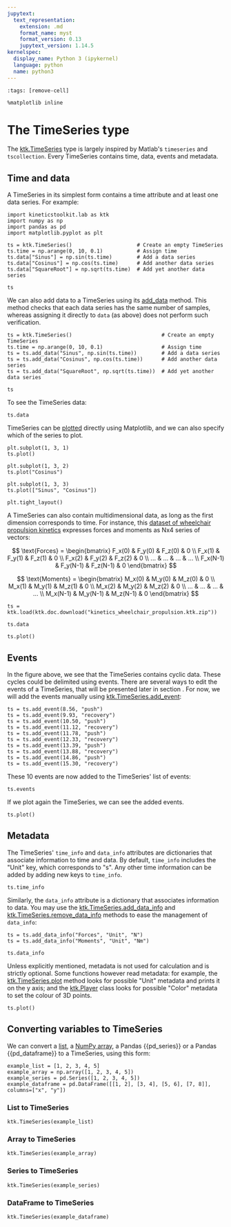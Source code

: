 ```yaml
---
jupytext:
  text_representation:
    extension: .md
    format_name: myst
    format_version: 0.13
    jupytext_version: 1.14.5
kernelspec:
  display_name: Python 3 (ipykernel)
  language: python
  name: python3
---
```


```{code-cell} ipython3
:tags: [remove-cell]

%matplotlib inline
```


# The TimeSeries type

The [ktk.TimeSeries](api/ktk.TimeSeries.rst) type is largely inspired by Matlab's `timeseries` and `tscollection`. Every TimeSeries contains time, data, events and metadata.

## Time and data

A TimeSeries in its simplest form contains a time attribute and at least one data series. For example:

```{code-cell} ipython3
import kineticstoolkit.lab as ktk
import numpy as np
import pandas as pd
import matplotlib.pyplot as plt

ts = ktk.TimeSeries()                     # Create an empty TimeSeries
ts.time = np.arange(0, 10, 0.1)           # Assign time
ts.data["Sinus"] = np.sin(ts.time)        # Add a data series
ts.data["Cosinus"] = np.cos(ts.time)      # Add another data series
ts.data["SquareRoot"] = np.sqrt(ts.time)  # Add yet another data series

ts
```

We can also add data to a TimeSeries using its [add_data](api/ktk.TimeSeries.add_data.rst) method. This method checks that each data series has the same number of samples, whereas assigning it directly to `data` (as above) does not perform such verification.

```{code-cell} ipython3
ts = ktk.TimeSeries()                             # Create an empty TimeSeries
ts.time = np.arange(0, 10, 0.1)                   # Assign time
ts = ts.add_data("Sinus", np.sin(ts.time))        # Add a data series
ts = ts.add_data("Cosinus", np.cos(ts.time))      # Add another data series
ts = ts.add_data("SquareRoot", np.sqrt(ts.time))  # Add yet another data series

ts
```

To see the TimeSeries data:

```{code-cell} ipython3
ts.data
```

TimeSeries can be [plotted](api/ktk.TimeSeries.plot.rst) directly using Matplotlib, and we can also specify which of the series to plot.

```{code-cell} ipython3
plt.subplot(1, 3, 1)
ts.plot()

plt.subplot(1, 3, 2)
ts.plot("Cosinus")

plt.subplot(1, 3, 3)
ts.plot(["Sinus", "Cosinus"])

plt.tight_layout()
```

A TimeSeries can also contain multidimensional data, as long as the first dimension corresponds to time. For instance, this [dataset of wheelchair propulsion kinetics](dataset_kinetics_wheelchair_propulsion.md) expresses forces and moments as Nx4 series of vectors:

$$
\text{Forces} = \begin{bmatrix}
F_x(0) & F_y(0) & F_z(0) & 0 \\
F_x(1) & F_y(1) & F_z(1) & 0 \\
F_x(2) & F_y(2) & F_z(2) & 0 \\
... & ... & ... & ... \\
F_x(N-1) & F_y(N-1) & F_z(N-1) & 0
\end{bmatrix}
$$

$$
\text{Moments} = \begin{bmatrix}
M_x(0) & M_y(0) & M_z(0) & 0 \\
M_x(1) & M_y(1) & M_z(1) & 0 \\
M_x(2) & M_y(2) & M_z(2) & 0 \\
... & ... & ... & ... \\
M_x(N-1) & M_y(N-1) & M_z(N-1) & 0
\end{bmatrix}
$$

```{code-cell} ipython3
ts = ktk.load(ktk.doc.download("kinetics_wheelchair_propulsion.ktk.zip"))

ts.data
```

```{code-cell} ipython3
ts.plot()
```

## Events

In the figure above, we see that the TimeSeries contains cyclic data. These cycles could be delimited using events. There are several ways to edit the events of a TimeSeries, that will be presented later in section [](timeseries_event_management.md). For now, we will add the events manually using [ktk.TimeSeries.add_event](api/ktk.TimeSeries.add_event.rst):

```{code-cell} ipython3
ts = ts.add_event(8.56, "push")
ts = ts.add_event(9.93, "recovery")
ts = ts.add_event(10.50, "push")
ts = ts.add_event(11.12, "recovery")
ts = ts.add_event(11.78, "push")
ts = ts.add_event(12.33, "recovery")
ts = ts.add_event(13.39, "push")
ts = ts.add_event(13.88, "recovery")
ts = ts.add_event(14.86, "push")
ts = ts.add_event(15.30, "recovery")
```

These 10 events are now added to the TimeSeries' list of events:

```{code-cell} ipython3
ts.events
```

If we plot again the TimeSeries, we can see the added events.

```{code-cell} ipython3
ts.plot()
```

## Metadata

The TimeSeries' `time_info` and `data_info` attributes are dictionaries that associate information to time and data. By default, `time_info` includes the "Unit" key, which corresponds to "s". Any other time information can be added by adding new keys to `time_info`.

```{code-cell} ipython3
ts.time_info
```

Similarly, the `data_info` attribute is a dictionary that associates information to data. You may use the [ktk.TimeSeries.add_data_info](api/ktk.TimeSeries.add_data_info.rst) and [ktk.TimeSeries.remove_data_info](api/ktk.TimeSeries.remove_data_info.rst) methods to ease the management of `data_info`:

```{code-cell} ipython3
ts = ts.add_data_info("Forces", "Unit", "N")
ts = ts.add_data_info("Moments", "Unit", "Nm")

ts.data_info
```

Unless explicitly mentioned, metadata is not used for calculation and is strictly optional. Some functions however read metadata: for example, the [ktk.TimeSeries.plot](api/ktk.TimeSeries.plot.rst) method looks for possible "Unit" metadata and prints it on the y axis; and the [ktk.Player](api/ktk.Player.rst) class looks for possible "Color" metadata to set the colour of 3D points.

```{code-cell} ipython3
ts.plot()
```

## Converting variables to TimeSeries

We can convert a [list](python_lists.md), a [NumPy array](numpy_ndarray.md), a Pandas {{pd_series}} or a Pandas {{pd_dataframe}} to a TimeSeries, using this form:

```{code-cell} ipython3
example_list = [1, 2, 3, 4, 5]
example_array = np.array([1, 2, 3, 4, 5])
example_series = pd.Series([1, 2, 3, 4, 5])
example_dataframe = pd.DataFrame([[1, 2], [3, 4], [5, 6], [7, 8]], columns=["x", "y"])
```

### List to TimeSeries

```{code-cell} ipython3
ktk.TimeSeries(example_list)
```

### Array to TimeSeries

```{code-cell} ipython3
ktk.TimeSeries(example_array)
```

### Series to TimeSeries

```{code-cell} ipython3
ktk.TimeSeries(example_series)
```

### DataFrame to TimeSeries

```{code-cell} ipython3
ktk.TimeSeries(example_dataframe)
```
